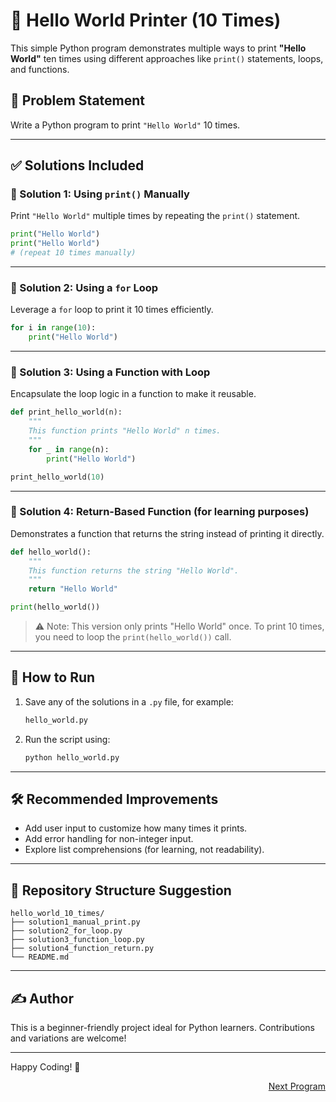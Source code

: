 # 🐍 Hello World Printer (10 Times)

This simple Python program demonstrates multiple ways to print **"Hello World"** ten times using different approaches like `print()` statements, loops, and functions.

## 🧠 Problem Statement

Write a Python program to print `"Hello World"` 10 times.

---

## ✅ Solutions Included

### 🔹 Solution 1: Using `print()` Manually
Print `"Hello World"` multiple times by repeating the `print()` statement.

```python
print("Hello World")
print("Hello World")
# (repeat 10 times manually)
```

---

### 🔹 Solution 2: Using a `for` Loop
Leverage a `for` loop to print it 10 times efficiently.

```python
for i in range(10):
    print("Hello World")
```

---

### 🔹 Solution 3: Using a Function with Loop
Encapsulate the loop logic in a function to make it reusable.

```python
def print_hello_world(n):
    """
    This function prints "Hello World" n times.
    """
    for _ in range(n):
        print("Hello World")

print_hello_world(10)
```

---

### 🔹 Solution 4: Return-Based Function (for learning purposes)
Demonstrates a function that returns the string instead of printing it directly.

```python
def hello_world():
    """
    This function returns the string "Hello World".
    """
    return "Hello World"

print(hello_world())
```

> ⚠️ Note: This version only prints "Hello World" once. To print 10 times, you need to loop the `print(hello_world())` call.

---

## 🚀 How to Run

1. Save any of the solutions in a `.py` file, for example:
   ```bash
   hello_world.py
   ```

2. Run the script using:
   ```bash
   python hello_world.py
   ```

---

## 🛠 Recommended Improvements

- Add user input to customize how many times it prints.
- Add error handling for non-integer input.
- Explore list comprehensions (for learning, not readability).

---

## 📁 Repository Structure Suggestion

```
hello_world_10_times/
├── solution1_manual_print.py
├── solution2_for_loop.py
├── solution3_function_loop.py
├── solution4_function_return.py
└── README.md
```

---

## ✍️ Author

This is a beginner-friendly project ideal for Python learners. Contributions and variations are welcome!

---

Happy Coding! 🎉

<p align="right">
<a href="./../Program2/readme.md">Next Program</a>
</p>